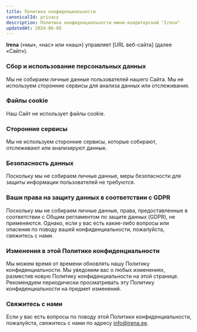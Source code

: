 ```yaml
---
title: Политика конфиденциальности
canonicalId: privacy
description: Политика конфиденциальности мини-кондитерской "Irena"
updatedAt: 2024-06-08
---
```


**Irena** («мы», «нас» или «наш») управляет [URL веб-сайта] (далее «Сайт»).

### Сбор и использование персональных данных

Мы не собираем личные данные пользователей нашего Сайта. Мы не используем сторонние сервисы для анализа данных или отслеживания.

### Файлы cookie

Наш Сайт не использует файлы cookie.

### Сторонние сервисы

Мы не используем сторонние сервисы, которые собирают, отслеживают или анализируют данные.

### Безопасность данных

Поскольку мы не собираем личные данные, меры безопасности для защиты информации пользователей не требуются.

### Ваши права на защиту данных в соответствии с GDPR

Поскольку мы не собираем личные данные, права, предоставленные в соответствии с Общим регламентом по защите данных (GDPR), не применяются. Однако, если у вас есть какие-либо вопросы или опасения по поводу вашей конфиденциальности, пожалуйста, свяжитесь с нами.

### Изменения в этой Политике конфиденциальности

Мы можем время от времени обновлять нашу Политику конфиденциальности. Мы уведомим вас о любых изменениях, разместив новую Политику конфиденциальности на этой странице. Рекомендуем периодически просматривать эту Политику конфиденциальности на предмет изменений.

### Свяжитесь с нами

Если у вас есть вопросы по поводу этой Политики конфиденциальности, пожалуйста, свяжитесь с нами по адресу info@irena.ee.
